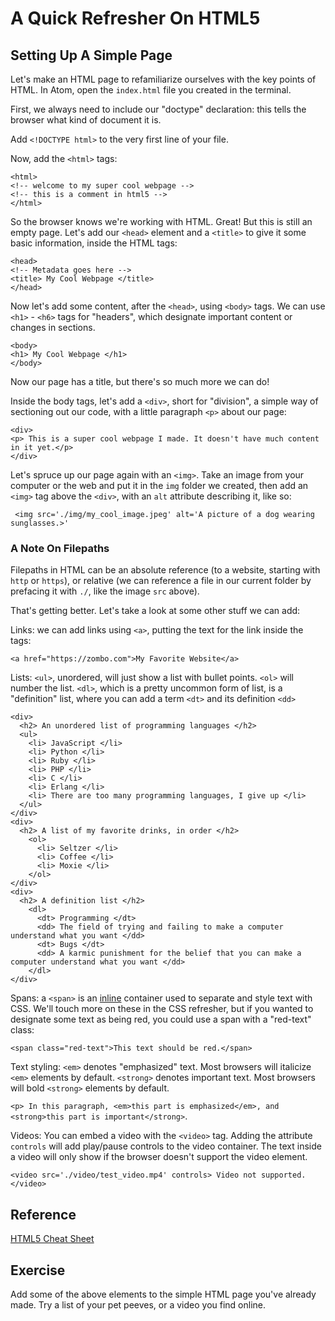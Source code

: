 # A Quick Refresher On HTML5

## Setting Up A Simple Page

Let's make an HTML page to refamiliarize ourselves with the key points of HTML. In Atom, open the `index.html` file you created in the terminal.

First, we always need to include our "doctype" declaration: this tells the browser what kind of document it is.

Add `<!DOCTYPE html>` to the very first line of your file.

Now, add the `<html>` tags:

```
<html>
<!-- welcome to my super cool webpage -->
<!-- this is a comment in html5 -->
</html>
```

So the browser knows we're working with HTML. Great! But this is still an empty page. Let's add our `<head>` element and a `<title>` to give it some basic information, inside the HTML tags:

```
<head>
<!-- Metadata goes here -->
<title> My Cool Webpage </title>
</head>
```

Now let's add some content, after the `<head>`, using `<body>` tags. We can use `<h1>` - `<h6>` tags for "headers", which designate important content or changes in sections.

```
<body>
<h1> My Cool Webpage </h1>
</body>
```

Now our page has a title, but there's so much more we can do!

Inside the body tags, let's add a `<div>`, short for "division", a simple way of sectioning out our code, with a little paragraph `<p>` about our page:

```
<div>
<p> This is a super cool webpage I made. It doesn't have much content in it yet.</p>
</div>
```

Let's spruce up our page again with an `<img>`. Take an image from your computer or the web and put it in the `img` folder we created, then add an `<img>` tag above the `<div>`, with an `alt` attribute describing it, like so:

```
 <img src='./img/my_cool_image.jpeg' alt='A picture of a dog wearing sunglasses.>'
```
### A Note On Filepaths

Filepaths in HTML can be an absolute reference (to a website, starting with `http` or `https`), or relative (we can reference a file in our current folder by prefacing it with `./`, like the image `src` above).

That's getting better. Let's take a look at some other stuff we can add:

Links: we can add links using `<a>`, putting the text for the link inside the tags:

`<a href="https://zombo.com">My Favorite Website</a>`



Lists: `<ul>`, unordered, will just show a list with bullet points. `<ol>` will number the list. `<dl>`, which is a pretty uncommon form of list, is a "definition" list, where you can add a term `<dt>` and its definition `<dd>`

```
<div>
  <h2> An unordered list of programming languages </h2>
  <ul>
    <li> JavaScript </li>
    <li> Python </li>
    <li> Ruby </li>
    <li> PHP </li>
    <li> C </li>
    <li> Erlang </li>
    <li> There are too many programming languages, I give up </li>
  </ul>
</div>
<div>
  <h2> A list of my favorite drinks, in order </h2>
    <ol>
      <li> Seltzer </li>
      <li> Coffee </li>
      <li> Moxie </li>
    </ol>
</div>
<div>
  <h2> A definition list </h2>
    <dl>
      <dt> Programming </dt>
      <dd> The field of trying and failing to make a computer understand what you want </dd>
      <dt> Bugs </dt>
      <dd> A karmic punishment for the belief that you can make a computer understand what you want </dd>
    </dl>
</div>
```

Spans: a `<span>` is an [inline](https://www.freecodecamp.org/news/inline-elements-and-block-elements-in-html-explained/) container used to separate and style text with CSS. We'll touch more on these in the CSS refresher, but if you wanted to designate some text as being red, you could use a span with a "red-text" class:

`<span class="red-text">This text should be red.</span>`

Text styling:
`<em>` denotes "emphasized" text. Most browsers will italicize `<em>` elements by default.
`<strong>` denotes important text. Most browsers will bold `<strong>` elements by default.

`<p> In this paragraph, <em>this part is emphasized</em>, and <strong>this part is important</strong>`.

Videos: You can embed a video with the `<video>` tag. Adding the attribute `controls` will add play/pause controls to the video container. The text inside a video will only show if the browser doesn't support the video element.

`<video src='./video/test_video.mp4' controls> Video not supported. </video>`


## Reference

[HTML5 Cheat Sheet](https://websitesetup.org/html5-cheat-sheet/)


## Exercise

Add some of the above elements to the simple HTML page you've already made. Try a list of your pet peeves, or a video you find online.
